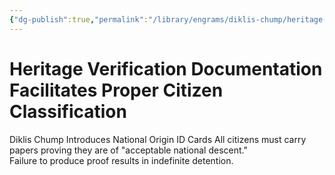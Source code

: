 ```yaml
---
{"dg-publish":true,"permalink":"/library/engrams/diklis-chump/heritage-verification-documentation-facilitates-proper-citizen-classification/","tags":["DC/Racism"]}
---
```


# Heritage Verification Documentation Facilitates Proper Citizen Classification
Diklis Chump Introduces National Origin ID Cards
	All citizens must carry papers proving they are of "acceptable national descent."  
	Failure to produce proof results in indefinite detention.
